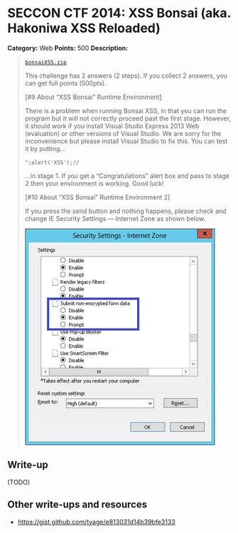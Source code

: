 # SECCON CTF 2014: XSS Bonsai (aka. Hakoniwa XSS Reloaded)

**Category:** Web
**Points:** 500
**Description:**

> [`bonsaiXSS.zip`](bonsaiXSS.zip)
>
> This challenge has 2 answers (2 steps).
> If you collect 2 answers, you can get full points (500pts).
>
> [#9 About “XSS Bonsai” Runtime Environment]
>
> There is a problem when running Bonsai XSS, in that you can run the program but it will not correctly proceed past the first stage. However, it should work if you install Visual Studio Express 2013 Web (evaluation) or other versions of Visual Studio. We are sorry for the inconvenience but please install Visual Studio to fix this. You can test it by putting…
>
> ```
> ";alert('XSS');//
> ```
>
> …in stage 1. If you get a “Congratulations” alert box and pass to stage 2 then your environment is working. Good luck!
>
> [#10 About “XSS Bonsai” Runtime Environment 2]
>
> If you press the send button and nothing happens, please check and change IE Security Settings — Internet Zone as shown below.
>
> ![](bonsai-ie-settings.png)

## Write-up

(TODO)

## Other write-ups and resources

* <https://gist.github.com/tyage/e813031d14b39bfe3133>
